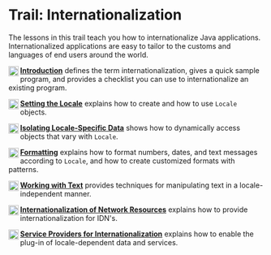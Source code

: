 
# Trail: Internationalization

The lessons in this trail teach you how to internationalize Java applications. Internationalized applications are easy to tailor to the customs and languages of end users around the world.

[<img src="../images/internatsm.GIF" align="left" width="20" height="20" border="0" alt="trail icon" /> **Introduction**](intro/index.html) defines the term internationalization, gives a quick sample program, and provides a checklist you can use to internationalize an existing program.

[<img src="../images/internatsm.GIF" align="left" width="20" height="20" border="0" alt="trail icon" /> **Setting the Locale**](locale/index.html) explains how to create and how to use `Locale` objects.

[<img src="../images/internatsm.GIF" align="left" width="20" height="20" border="0" alt="trail icon" /> **Isolating Locale-Specific Data**](resbundle/index.html) shows how to dynamically access objects that vary with `Locale`.

[<img src="../images/internatsm.GIF" align="left" width="20" height="20" border="0" alt="trail icon" /> **Formatting**](format/index.html) explains how to format numbers, dates, and text messages according to `Locale`, and how to create customized formats with patterns.

[<img src="../images/internatsm.GIF" align="left" width="20" height="20" border="0" alt="trail icon" /> **Working with Text**](text/index.html) provides techniques for manipulating text in a locale-independent manner.

[<img src="../images/internatsm.GIF" align="left" width="20" height="20" border="0" alt="trail icon" /> **Internationalization of Network Resources**](network/index.html) explains how to provide internationalization for IDN's.

[<img src="../images/internatsm.GIF" align="left" width="20" height="20" border="0" alt="trail icon" /> **Service Providers for Internationalization**](serviceproviders/index.html) explains how to enable the plug-in of locale-dependent data and services.
